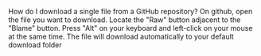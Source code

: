 How do I download a single file from a GitHub repository?
On github, open the file you want to download.
Locate the "Raw" button adjacent to the "Blame" button.
Press "Alt" on your keyboard and left-click on your mouse at the same time.
The file will download automatically to your default download folder
